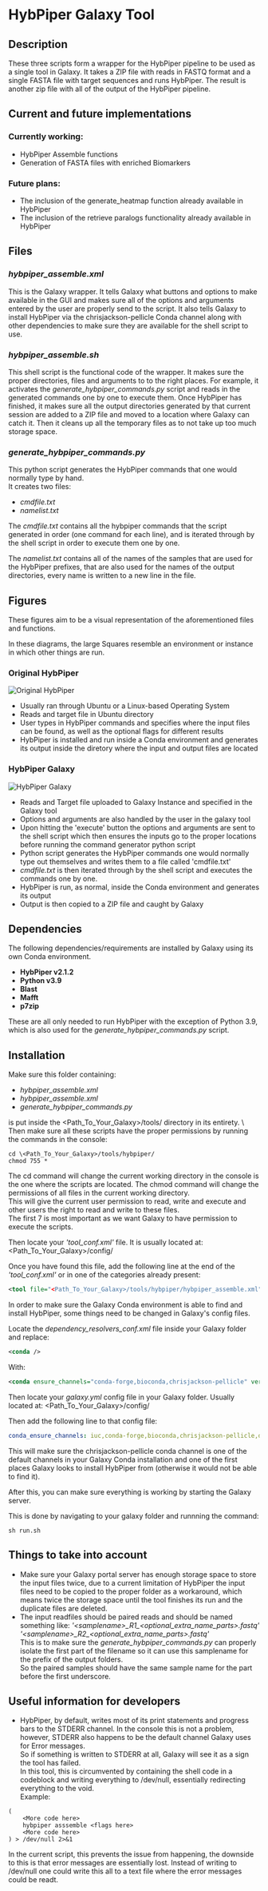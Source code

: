 # HybPiper Galaxy Tool

## Description
These three scripts form a wrapper for the HybPiper pipeline to be used as a single tool in Galaxy. It takes a ZIP file with reads in FASTQ format and a single FASTA file with target sequences and runs HybPiper. The result is another zip file with all of the output of the HybPiper pipeline.

## Current and future implementations

### Currently working:

* HybPiper Assemble functions
* Generation of FASTA files with enriched Biomarkers

### Future plans:
 
* The inclusion of the generate_heatmap function already available in HybPiper
* The inclusion of the retrieve paralogs functionality  already available in HybPiper

## Files

### *hybpiper_assemble.xml*

This is the Galaxy wrapper. It tells Galaxy what buttons and options to make available in the GUI and makes sure all of the options and arguments entered by the user are properly send to the script. 
It also tells Galaxy to install HybPiper via the chrisjackson-pellicle Conda channel along with other dependencies to make sure they are available for the shell script to use.

### *hybpiper_assemble.sh*

This shell script is the functional code of the wrapper. It makes sure the proper directories, files and arguments to to the right places. 
For example, it activates the _generate_hybpiper_commands.py_ script and reads in the generated commands one by one to execute them. 
Once HybPiper has finished, it makes sure all the output directories generated by that current session are added to a ZIP file and moved to a location where Galaxy can catch it.
Then it cleans up all the temporary files as to not take up too much storage space. 

### *generate_hybpiper_commands.py*

This python script generates the HybPiper commands that one would normally type by hand.\
It creates two files:
* *cmdfile.txt*
* *namelist.txt*

The *cmdfile.txt* contains all the hybpiper commands that the script generated in order (one command for each line), and is iterated through by the shell script in order to execute them one by one.

The *namelist.txt* contains all of the names of the samples that are used for the HybPiper prefixes, that are also used for the names of the output directories, every name is written to a new line in the file.

## Figures
These figures aim to be a visual representation of the aforementioned files and functions.

In these diagrams, the large Squares resemble an environment or instance in which other things are run. 

### Original HybPiper

![Original HybPiper](https://github.com/naturalis/galaxy-pipeline-hybseq/blob/main/images/Visualisation%20Original.png)

* Usually ran through Ubuntu or a Linux-based Operating System
* Reads and target file in Ubuntu directory
* User types in HybPiper commands and specifies where the input files can be found, as well as the optional flags for different results
* HybPiper is installed and run inside a Conda environment and generates its output inside the diretory where the input and output files are located

### HybPiper Galaxy

![HybPiper Galaxy](https://github.com/naturalis/galaxy-pipeline-hybseq/blob/main/images/Visualisation%20Galaxy.png)

* Reads and Target file uploaded to Galaxy Instance and specified in the Galaxy tool
* Options and arguments are also handled by the user in the galaxy tool
* Upon hitting the 'execute' button the options and arguments are sent to the shell script which then ensures the inputs go to the proper locations before running the command generator python script
* Python script generates the HybPiper commands one would normally type out themselves and writes them to a file called 'cmdfile.txt'
* *cmdfile.txt* is then iterated through by the shell script and executes the commands one by one.
* HybPiper is run, as normal, inside the Conda environment and generates its output
* Output is then copied to a ZIP file and caught by Galaxy

## Dependencies

The following dependencies/requirements are installed by Galaxy using its own Conda environment.
* **HybPiper v2.1.2**
* **Python v3.9**
* **Blast**
* **Mafft**
* **p7zip**

These are all only needed to run HybPiper with the exception of Python 3.9, which is also used for the *generate_hybpiper_commands.py* script. 

## Installation

Make sure this folder containing:

* *hybpiper_assemble.xml*
* *hybpiper_assemble.xml*
* *generate_hybpiper_commands.py*

is put inside the \<Path_To_Your_Galaxy>/tools/ directory in its entirety. \ 
Then make sure all these scripts have the proper permissions by running the commands in the console:

```console
cd \<Path_To_Your_Galaxy>/tools/hybpiper/ 
chmod 755 *
```
The cd command will change the current working directory in the console is the one where the scripts are located.
The chmod command will change the permissions of all files in the current working directory. \
This will give the current user permission to read, write and execute and other users the right to read and write to these files.\
The first 7 is most important as we want Galaxy to have permission to execute the scripts.

Then locate your *'tool_conf.xml'* file. It is usually located at:
\<Path_To_Your_Galaxy>/config/

Once you have found this file, add the following line at the end of the *'tool_conf.xml'* or in one of the categories already present:

```xml
<tool file="<Path_To_Your_Galaxy>/tools/hybpiper/hybpiper_assemble.xml" />
```

In order to make sure the Galaxy Conda environment is able to find and install HybPiper, some things need to be changed in Galaxy's config files.

Locate the *dependency_resolvers_conf.xml* file inside your Galaxy folder and replace:
```xml
<conda />
```
With:
```xml
<conda ensure_channels="conda-forge,bioconda,chrisjackson-pellicle" versionless="false" />
```
Then locate your *galaxy.yml* config file in your Galaxy folder. Usually located at:
\<Path_To_Your_Galaxy>/config/

Then add the following line to that config file:

```yml
conda_ensure_channels: iuc,conda-forge,bioconda,chrisjackson-pellicle,defaults
```

This will make sure the chrisjackson-pellicle conda channel is one of the default channels in your Galaxy Conda installation and one of the first places Galaxy looks to install HybPiper from (otherwise it would not be able to find it).

After this, you can make sure everything is working by starting the Galaxy server.

This is done by navigating to your galaxy folder and runnning the command:
```console
sh run.sh
```

## Things to take into account

* Make sure your Galaxy portal server has enough storage space to store the input files twice, due to a current limitation of HybPiper the input files need to be copied to the proper folder as a workaround, which means twice the storage space until the tool finishes its run and the duplicate files are deleted. 
* The input readfiles should be paired reads and should be named something like: 
*'\<samplename\>\_R1\_\<optional_extra_name_parts\>.fastq'*
*'\<samplename\>\_R2\_\<optional_extra_name_parts\>.fastq'* \
This is to make sure the *generate_hybpiper_commands.py* can properly isolate the first part of the filename so it can use this samplename for the prefix of the output folders.  
So the paired samples should have the same sample name for the part before the first underscore.

## Useful information for developers

* HybPiper, by default, writes most of its print statements and progress bars to the STDERR channel. In the console this is not a problem, however, STDERR also happens to be the default channel Galaxy uses for Error messages. \
So if something is written to STDERR at all, Galaxy will see it as a sign the tool has failed. \
In this tool, this is circumvented by containing the shell code in a codeblock and writing everything to /dev/null, essentially redirecting everything to the void.\
Example:
```shell
(
    <More code here>
    hybpiper asssemble <flags here>
    <More code here>
) > /dev/null 2>&1
```
In the current script, this prevents the issue from happening, the downside to this is that error messages are essentially lost. 
Instead of writing to /dev/null one could write this all to a text file where the error messages could be readt.